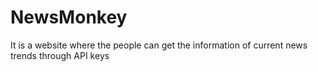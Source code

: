 # NewsMonkey
It is a website where the people can get the information of current news trends through API keys
